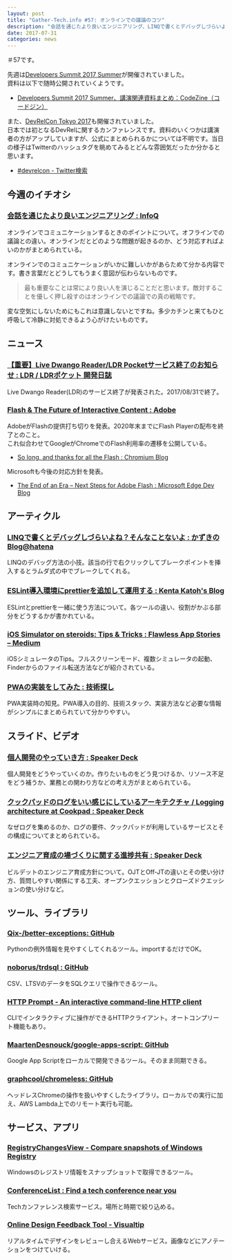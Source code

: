 ```yaml
---
layout: post
title: "Gather-Tech.info #57: オンラインでの議論のコツ"
description: "会話を通じたより良いエンジニアリング、LINQで書くとデバッグしづらいよね？そんなことないよ など"
date: 2017-07-31
categories: news
---
```


＃57です。

先週は[Developers Summit 2017 Summer](http://event.shoeisha.jp/devsumi/20170728)が開催されていました。  
資料は以下で随時公開されていくようです。

- [Developers Summit 2017 Summer、講演関連資料まとめ：CodeZine（コードジン）](http://codezine.jp/article/detail/10344)

また、[DevRelCon Tokyo 2017](https://tokyo-2017.devrel.net/)も開催されていました。  
日本では初となるDevRelに関するカンファレンスです。資料のいくつかは講演者の方がアップしていますが、公式にまとめられるかについては不明です。当日の様子はTwitterのハッシュタグを眺めてみるとどんな雰囲気だったか分かると思います。

- [#devrelcon - Twitter検索](https://twitter.com/search?f=tweets&vertical=default&q=%23devrelcon&src=typd)

## 今週のイチオシ

### [会話を通じたより良いエンジニアリング : InfoQ](https://www.infoq.com/jp/news/2017/07/better-engineering)

オンラインでコミュニケーションするときのポイントについて。オフラインでの議論との違い。オンラインだとどのような問題が起きるのか、どう対応すればよいのかがまとめられている。

オンラインでのコミュニケーションがいかに難しいかがあらためて分かる内容です。書き言葉だとどうしてもうまく意図が伝わらないものです。

> 最も重要なことは常により良い人を演じることだと思います。敵対することを優しく押し殺すのはオンラインでの議論での真の戦略です。

変な空気にしないためにもこれは意識しないとですね。多少カチンと来てもひと呼吸して冷静に対処できるよう心がけたいものです。

## ニュース

### [【重要】Live Dwango Reader/LDR Pocketサービス終了のお知らせ : LDR / LDRポケット 開発日誌](http://blog.livedoor.jp/staff_reader/archives/52278396.html)

Live Dwango Reader(LDR)のサービス終了が発表された。2017/08/31で終了。

### [Flash & The Future of Interactive Content : Adobe](https://blogs.adobe.com/conversations/2017/07/adobe-flash-update.html)

AdobeがFlashの提供打ち切りを発表。2020年末までにFlash Playerの配布を終了とのこと。  
これ似合わせてGoogleがChromeでのFlash利用率の遷移を公開している。

- [So long, and thanks for all the Flash : Chromium Blog](https://blog.chromium.org/2017/07/so-long-and-thanks-for-all-flash.html)

Microsoftも今後の対応方針を発表。

- [The End of an Era – Next Steps for Adobe Flash : Microsoft Edge Dev Blog](https://blogs.windows.com/msedgedev/2017/07/25/flash-on-windows-timeline/amp/)

## アーティクル

### [LINQで書くとデバッグしづらいよね？そんなことないよ : かずきのBlog@hatena](http://blog.okazuki.jp/entry/2017/07/23/165809)

LINQのデバッグ方法の小技。該当の行で右クリックしてブレークポイントを挿入するとラムダ式の中でブレークしてくれる。

### [ESLint導入環境にprettierを追加して運用する : Kenta Katoh's Blog](http://kken.io/blog/post/prettier-eslint/)

ESLintとprettierを一緒に使う方法について。各ツールの違い、役割がかぶる部分をどうするかが書かれている。

### [iOS Simulator on steroids: Tips & Tricks : Flawless App Stories – Medium](https://medium.com/flawless-app-stories/simulator-on-steroids-c12774ca6b)

iOSシミュレータのTips。フルスクリーンモード、複数シミュレータの起動、Finderからのファイル転送方法などが紹介されている。

### [PWAの実装をしてみた : 技術探し](http://abouthiroppy.hatenablog.jp/entry/2017/07/28/101318)

PWA実装時の知見。PWA導入の目的、技術スタック、実装方法など必要な情報がシンプルにまとめられていて分かりやすい。

## スライド、ビデオ

### [個人開発のやっていき方 : Speaker Deck](https://speakerdeck.com/r7kamura/ge-ren-kai-fa-falseyatuteikifang)

個人開発をどうやっていくのか。作りたいものをどう見つけるか、リソース不足をどう補うか、業務との関わり方などの考え方がまとめられている。

### [クックパッドのログをいい感じにしているアーキテクチャ / Logging architecture at Cookpad : Speaker Deck](https://speakerdeck.com/kanny/logging-architecture-at-cookpad)

なぜログを集めるのか、ログの要件、クックパッドが利用しているサービスとその構成についてまとめられている。

### [エンジニア育成の場づくりに関する進捗共有 : Speaker Deck](https://speakerdeck.com/tmtysk/enziniayu-cheng-falsechang-dukuriniguan-surujin-bu-gong-you?slide=22)

ビルデットのエンジニア育成方針について。OJTとOff-JTの違いとその使い分け方、質問しやすい関係にする工夫、オープンクエッションとクローズドクエッションの使い分けなど。

## ツール、ライブラリ

### [Qix-/better-exceptions: GitHub](https://github.com/Qix-/better-exceptions)

Pythonの例外情報を見やすくしてくれるツール。importするだけでOK。

### [noborus/trdsql : GitHub](https://github.com/noborus/trdsql)

CSV、LTSVのデータをSQLクエリで操作できるツール。

### [HTTP Prompt - An interactive command-line HTTP client](http://http-prompt.com/)

CLIでインタラクティブに操作ができるHTTPクライアント。オートコンプリート機能もあり。

### [MaartenDesnouck/google-apps-script: GitHub](https://github.com/MaartenDesnouck/google-apps-script)

Google App Scriptをローカルで開発できるツール。そのまま同期できる。

### [graphcool/chromeless: GitHub](https://github.com/graphcool/chromeless)

ヘッドレスChromeの操作を扱いやすくしたライブラリ。ローカルでの実行に加え、AWS Lambda上でのリモート実行も可能。

## サービス、アプリ

### [RegistryChangesView - Compare snapshots of Windows Registry](http://www.nirsoft.net/utils/registry_changes_view.html)

Windowsのレジストリ情報をスナップショットで取得できるツール。

### [ConferenceList : Find a tech conference near you](https://conferencelist.co/)

Techカンファレンス検索サービス。場所と時期で絞り込める。

### [Online Design Feedback Tool - Visualtip](https://visualtip.com/)

リアルタイムでデザインをレビューし合えるWebサービス。画像などにアノテーションをつけていける。
